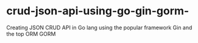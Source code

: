 # crud-json-api-using-go-gin-gorm-
Creating JSON CRUD API in Go lang using the popular framework Gin and the top ORM GORM
